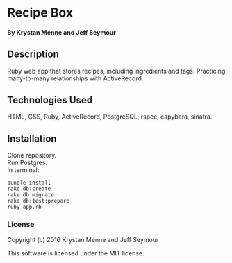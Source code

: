 # Recipe Box

#### By Krystan Menne and Jeff Seymour

## Description
Ruby web app that stores recipes, including ingredients and tags.
Practicing many-to-many relationships with ActiveRecord.

## Technologies Used
HTML, CSS, Ruby, ActiveRecord, PostgreSQL, rspec, capybara, sinatra.

## Installation
Clone repository.  
Run Postgres.  
In terminal:

```
bundle install  
rake db:create
rake db:migrate  
rake db:test:prepare
ruby app.rb
```

### License

Copyright (c) 2016 Krystan Menne and Jeff Seymour

This software is licensed under the MIT license.
